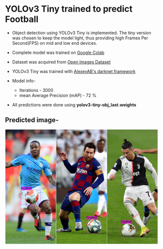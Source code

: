 # YOLOv3 Tiny trained to predict Football

* Object detection using YOLOv3 Tiny is implemented. The tiny version was chosen to keep the model light, thus providing high Frames Per Second(FPS) on mid and low end devices.
* Complete model was trained on [Google Colab](https://colab.research.google.com/)
* Dataset was acquired from [Open Images Dataset](https://storage.googleapis.com/openimages/web/index.html)
* YOLOv3 Tiny was trained with [AlexeyAB's darknet framework](https://github.com/AlexeyAB/darknet)

* Model info-
  * Iterations - 3000
  * mean Average Precision (mAP) - 72 %
* All predictions were done using **yolov3-tiny-obj_last.weights**

## Predicted image-
![Predicted Image](https://raw.githubusercontent.com/harshkc03/yolov3-tiny-football/master/Predicted%20images/predictions_f3.jpg)
